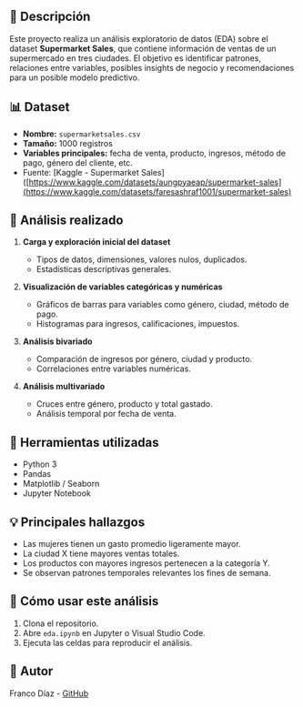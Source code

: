 
## 📌 Descripción

Este proyecto realiza un análisis exploratorio de datos (EDA) sobre el dataset **Supermarket Sales**, que contiene información de ventas de un supermercado en tres ciudades. El objetivo es identificar patrones, relaciones entre variables, posibles insights de negocio y recomendaciones para un posible modelo predictivo.

## 📊 Dataset

- **Nombre:** `supermarketsales.csv`
- **Tamaño:** 1000 registros
- **Variables principales:** fecha de venta, producto, ingresos, método de pago, género del cliente, etc.
- Fuente: [Kaggle - Supermarket Sales]([https://www.kaggle.com/datasets/aungpyaeap/supermarket-sales](https://www.kaggle.com/datasets/faresashraf1001/supermarket-sales)

## 🧪 Análisis realizado

1. **Carga y exploración inicial del dataset**
   - Tipos de datos, dimensiones, valores nulos, duplicados.
   - Estadísticas descriptivas generales.

2. **Visualización de variables categóricas y numéricas**
   - Gráficos de barras para variables como género, ciudad, método de pago.
   - Histogramas para ingresos, calificaciones, impuestos.

3. **Análisis bivariado**
   - Comparación de ingresos por género, ciudad y producto.
   - Correlaciones entre variables numéricas.

4. **Análisis multivariado**
   - Cruces entre género, producto y total gastado.
   - Análisis temporal por fecha de venta.

## 📌 Herramientas utilizadas

- Python 3
- Pandas
- Matplotlib / Seaborn
- Jupyter Notebook

## 💡 Principales hallazgos

- Las mujeres tienen un gasto promedio ligeramente mayor.
- La ciudad X tiene mayores ventas totales.
- Los productos con mayores ingresos pertenecen a la categoría Y.
- Se observan patrones temporales relevantes los fines de semana.

## 🚀 Cómo usar este análisis

1. Clona el repositorio.
2. Abre `eda.ipynb` en Jupyter o Visual Studio Code.
3. Ejecuta las celdas para reproducir el análisis.

## 📌 Autor

Franco Díaz - [GitHub](https://github.com/tuusuario)
